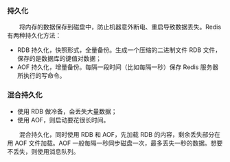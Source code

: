 ### 持久化
　　将内存的数据保存到磁盘中，防止机器意外断电、重启导致数据丢失。Redis 有两种持久化方法：

- RDB 持久化，快照形式，全量备份。生成一个压缩的二进制文件 RDB 文件，保存的是数据库的键值对数据；
- AOF 持久化，增量备份。每隔一段时间（比如每隔一秒）保存 Redis 服务器所执行的写命令。

### 混合持久化

- 使用 RDB 做冷备，会丢失大量数据；
- 使用 AOF，则启动要花很长时间。

　　混合持久化，同时使用 RDB 和 AOF，先加载 RDB 的内容，剩余丢失部分在用 AOF 文件加载。AOF 一般每隔一秒同步磁盘一次，最多丢失一秒的数据。想要不丢失，则使用消息队列。